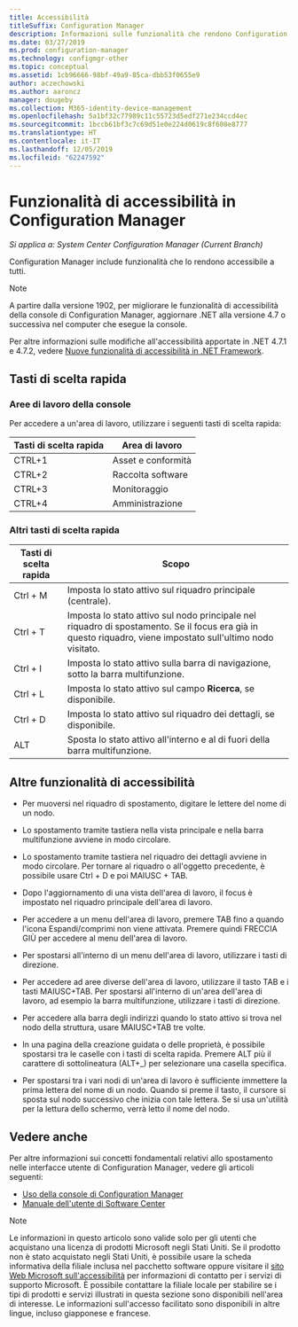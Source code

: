```yaml
---
title: Accessibilità
titleSuffix: Configuration Manager
description: Informazioni sulle funzionalità che rendono Configuration Manager accessibile a tutti.
ms.date: 03/27/2019
ms.prod: configuration-manager
ms.technology: configmgr-other
ms.topic: conceptual
ms.assetid: 1cb96666-98bf-49a9-85ca-dbb53f0655e9
author: aczechowski
ms.author: aaroncz
manager: dougeby
ms.collection: M365-identity-device-management
ms.openlocfilehash: 5a1bf32c77989c11c55723d5edf271e234ccd4ec
ms.sourcegitcommit: 1bccb61bf3c7c69d51e0e224d0619c8f608e8777
ms.translationtype: HT
ms.contentlocale: it-IT
ms.lasthandoff: 12/05/2019
ms.locfileid: "62247592"
---
```

# <a name="accessibility-features-in-configuration-manager"></a>Funzionalità di accessibilità in Configuration Manager

*Si applica a: System Center Configuration Manager (Current Branch)*


Configuration Manager include funzionalità che lo rendono accessibile a tutti.

> [!Note]  
> A partire dalla versione 1902, per migliorare le funzionalità di accessibilità della console di Configuration Manager, aggiornare .NET alla versione 4.7 o successiva nel computer che esegue la console. <!-- SCCMDocs-pr issue #3228 -->  
> 
> Per altre informazioni sulle modifiche all'accessibilità apportate in .NET 4.7.1 e 4.7.2, vedere [Nuove funzionalità di accessibilità in .NET Framework](https://docs.microsoft.com/dotnet/framework/whats-new/whats-new-in-accessibility).  



## <a name="keyboard-shortcuts"></a>Tasti di scelta rapida

### <a name="console-workspaces"></a>Aree di lavoro della console

Per accedere a un'area di lavoro, utilizzare i seguenti tasti di scelta rapida:  

|Tasti di scelta rapida| Area di lavoro|
|--------|--------|  
|CTRL+1| Asset e conformità|
|CTRL+2|  Raccolta software|
|CTRL+3|  Monitoraggio|
|CTRL+4|  Amministrazione|


### <a name="other-keyboard-shortcuts"></a>Altri tasti di scelta rapida

|Tasti di scelta rapida|  Scopo|
|--------|--------|  
|Ctrl + M|Imposta lo stato attivo sul riquadro principale (centrale).|
|Ctrl + T|Imposta lo stato attivo sul nodo principale nel riquadro di spostamento. Se il focus era già in questo riquadro, viene impostato sull'ultimo nodo visitato.|
|Ctrl + I|Imposta lo stato attivo sulla barra di navigazione, sotto la barra multifunzione.|
|Ctrl + L|Imposta lo stato attivo sul campo **Ricerca**, se disponibile.|
|Ctrl + D|Imposta lo stato attivo sul riquadro dei dettagli, se disponibile.|
|ALT     |Sposta lo stato attivo all'interno e al di fuori della barra multifunzione.|



## <a name="other-accessibility-features"></a>Altre funzionalità di accessibilità

- Per muoversi nel riquadro di spostamento, digitare le lettere del nome di un nodo.

- Lo spostamento tramite tastiera nella vista principale e nella barra multifunzione avviene in modo circolare.

- Lo spostamento tramite tastiera nel riquadro dei dettagli avviene in modo circolare. Per tornare al riquadro o all'oggetto precedente, è possibile usare Ctrl + D e poi MAIUSC + TAB.

- Dopo l'aggiornamento di una vista dell'area di lavoro, il focus è impostato nel riquadro principale dell'area di lavoro.

- Per accedere a un menu dell'area di lavoro, premere TAB fino a quando l'icona Espandi/comprimi non viene attivata. Premere quindi FRECCIA GIÙ per accedere al menu dell'area di lavoro.  

- Per spostarsi all'interno di un menu dell'area di lavoro, utilizzare i tasti di direzione.  

- Per accedere ad aree diverse dell'area di lavoro, utilizzare il tasto TAB e i tasti MAIUSC+TAB. Per spostarsi all'interno di un'area dell'area di lavoro, ad esempio la barra multifunzione, utilizzare i tasti di direzione.  

- Per accedere alla barra degli indirizzi quando lo stato attivo si trova nel nodo della struttura, usare MAIUSC+TAB tre volte.  

- In una pagina della creazione guidata o delle proprietà, è possibile spostarsi tra le caselle con i tasti di scelta rapida. Premere ALT più il carattere di sottolineatura (ALT+_) per selezionare una casella specifica.     

- Per spostarsi tra i vari nodi di un'area di lavoro è sufficiente immettere la prima lettera del nome di un nodo. Quando si preme il tasto, il cursore si sposta sul nodo successivo che inizia con tale lettera. Se si usa un'utilità per la lettura dello schermo, verrà letto il nome del nodo.



## <a name="see-also"></a>Vedere anche

Per altre informazioni sui concetti fondamentali relativi allo spostamento nelle interfacce utente di Configuration Manager, vedere gli articoli seguenti:
- [Uso della console di Configuration Manager](/sccm/core/servers/manage/admin-console)  
- [Manuale dell'utente di Software Center](/sccm/core/understand/software-center)

> [!NOTE]  
> Le informazioni in questo articolo sono valide solo per gli utenti che acquistano una licenza di prodotti Microsoft negli Stati Uniti. Se il prodotto non è stato acquistato negli Stati Uniti, è possibile usare la scheda informativa della filiale inclusa nel pacchetto software oppure visitare il [sito Web Microsoft sull'accessibilità](https://go.microsoft.com/fwlink/?LinkId=8431) per informazioni di contatto per i servizi di supporto Microsoft. È possibile contattare la filiale locale per stabilire se i tipi di prodotti e servizi illustrati in questa sezione sono disponibili nell'area di interesse. Le informazioni sull'accesso facilitato sono disponibili in altre lingue, incluso giapponese e francese.  

